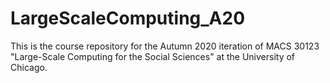 # LargeScaleComputing_A20
This is the course repository for the Autumn 2020 iteration of MACS 30123 "Large-Scale Computing for the Social Sciences" at the University of Chicago.
